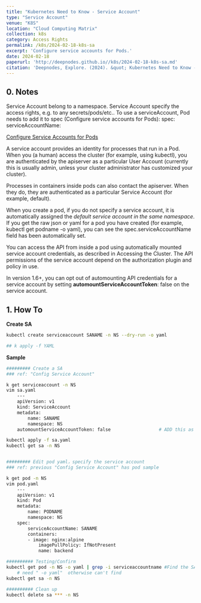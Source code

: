 ```yaml
---
title: "Kubernetes Need to Know - Service Account"
type: "Service Account"
venue: "K8S"
location: "Cloud Computing Matrix"
collection: k8s
category: Access Rights
permalink: /k8s/2024-02-18-k8s-sa
excerpt: 'Configure service accounts for Pods.'
date: 2024-02-18
paperurl: 'http://deepnodes.github.io//k8s/2024-02-18-k8s-sa.md'
citation: 'Deepnodes, Explore. (2024). &quot; Kubernetes Need to Know - Service Account.&quot; <i>Cloud Computing Matrix</i>. 1(3).'
---
```


## 0. Notes

Service Account belong to a namespace.
Service Account specify the access rights, e.g. to any secrets/pods/etc..
To use a serviceAccount, Pod needs to add it to spec (Configure service accounts for Pods):
	spec:
  		serviceAccountName: 

[Configure Service Accounts for Pods](https://kubernetes.io/docs/tasks/configure-pod-container/configure-service-account/)

A service account provides an identity for processes that run in a Pod. When you (a human) access the cluster (for example, using kubectl), you are authenticated by the apiserver as a particular User Account (currently this is usually admin, unless your cluster administrator has customized your cluster).

Processes in containers inside pods can also contact the apiserver. When they do, they are authenticated as a particular Service Account (for example, default).

When you create a pod, if you do not specify a service account, it is automatically assigned the *default service account in the same namespace*. If you get the raw json or yaml for a pod you have created (for example, kubectl get podname -o yaml), you can see the spec.serviceAccountName field has been automatically set.

You can access the API from inside a pod using automatically mounted service account credentials, as described in Accessing the Cluster. The API permissions of the service account depend on the authorization plugin and policy in use.

In version 1.6+, you can opt out of automounting API credentials for a service account by setting **automountServiceAccountToken**: false on the service account.

## 1. How To

**Create SA**

```sh
kubectl create serviceaccount SANAME -n NS --dry-run -o yaml

## k apply -f YAML
```

**Sample**

```sh
######### Create a SA
### ref: "Config Service Account"

k get serviceaccount -n NS
vim sa.yaml
	---
	apiVersion: v1
	kind: ServiceAccount
	metadata:
		name: SANAME
		namespace: NS
	automountServiceAccountToken: false                  # ADD this as required

kubectl apply -f sa.yaml
kubectl get sa -n NS


######### Edit pod yaml，specify the service account
### ref: previous "Config Service Account" has pod sample

k get pod -n NS
vim pod.yaml
	---
	apiVersion: v1
	kind: Pod
	metadata:
		name: PODNAME
		namespace: NS
	spec:
		serviceAccountName: SANAME 
		containers:
		- image: nginx:alpine
			imagePullPolicy: IfNotPresent
			name: backend

########## Testing/Confirm
kubectl get pod -n NS -o yaml | grep -i serviceaccountname #Find the SA used in the Pod
	# need " -o yaml"  otherwise can't find
kubectl get sa -n NS

########## Clean up
kubectl delete sa *** -n NS
```
